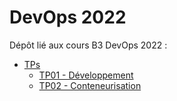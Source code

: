 # DevOps 2022

Dépôt lié aux cours B3 DevOps 2022 :
* [TPs](./TP)
    * [TP01 - Développement](./TP/WIK-DPS-TP01)
    * [TP02 - Conteneurisation](./TP/WIK-DPS-TP02)

